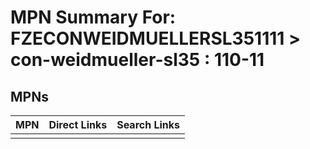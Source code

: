 



# MPN Summary For: FZECONWEIDMUELLERSL351111 > con-weidmueller-sl35 : 110-11

## MPNs
  

|MPN|Direct Links|Search Links|
| :--- | :--- | :--- |
||||
